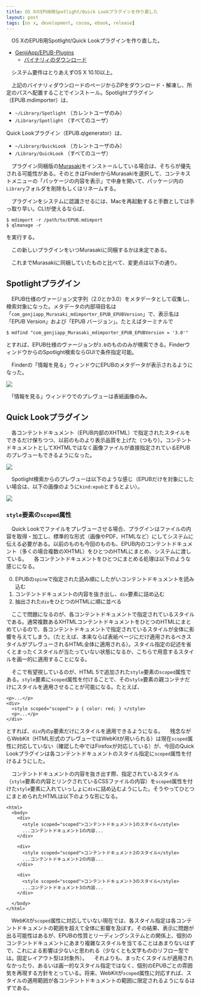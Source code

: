 ```yaml
---
title: OS XのEPUB用Spotlight/Quick Lookプラグインを作り直した
layout: post
tags: [os x, development, cocoa, ebook, release]
---
```


　OS XのEPUB用Spotlight/Quick Lookプラグインを作り直した。

- [GenjiApp/EPUB-Plugins](https://github.com/GenjiApp/EPUB-Plugins)
  - [バイナリィのダウンロード](https://github.com/GenjiApp/EPUB-Plugins/releases/tag/v1.0)

　システム要件はとりあえずOS X 10.10以上。

　上記のバイナリィダウンロードのページからZIPをダウンロード・解凍し、所定のパスへ配置することでインストール。Spotlightプラグイン（EPUB.mdimporter）は、

- `~/Library/Spotlight` （カレントユーザのみ）
- `/Library/Spotlight` （すべてのユーザ）

Quick Lookプラグイン（EPUB.qlgenerator）は、

- `~/Library/QuickLook` （カレントユーザのみ）
- `/Library/QuickLook` （すべてのユーザ）

　プラグイン同梱版の[Murasaki](/mac/murasaki/)をインストールしている場合は、そちらが優先される可能性がある。そのときはFinderからMurasakiを選択して、コンテキストメニューの「パッケージの内容を表示」で中身を開いて、パッケージ内の`Library`フォルダを削除もしくはリネームする。

　プラグインをシステムに認識させるには、Macを再起動すると手数としては手っ取り早い。CLIが使えるならば、

```
$ mdimport -r /path/to/EPUB.mdimport
$ qlmanage -r
```

を実行する。

　この新しいプラグインをいつMurasakiに同梱するかは未定である。

　これまでMurasakiに同梱していたものと比べて、変更点は以下の通り。

## Spotlightプラグイン

　EPUB仕様のヴァージョン文字列（2.0とか3.0）をメタデータとして収集し、検索対象になった。メタデータの内部項目名は「`com_genjiapp_Murasaki_mdimporter_EPUB_EPUBVersion`」で、表示名は「EPUB Version」および「EPUB バージョン」。たとえばターミナルで

```$ mdfind "com_genjiapp_Murasaki_mdimporter_EPUB_EPUBVersion = '3.0'"```

とすれば、EPUB仕様のヴァージョンが`3.0`のもののみが検索できる。FinderウィンドウからのSpotlight検索ならGUIで条件指定可能。

　Finderの「情報を見る」ウィンドウにEPUBのメタデータが表示されるようになった。

![](/blog/img/20150404/get-info.png)

　「情報を見る」ウィンドウでのプレヴューは表紙画像のみ。

## Quick Lookプラグイン

　各コンテントドキュメント（EPUB内部のXHTML）で指定されたスタイルをできるだけ保ちつつ、以前のものより表示品質を上げた（つもり）。コンテントドキュメントとしてXHTMLではなく画像ファイルが直接指定されているEPUBのプレヴューもできるようになった。

![](/blog/img/20150404/quick-look.png)

　Spotlight検索からのプレヴューは以下のような感じ（EPUBだけを対象にしたい場合は、以下の画像のように`kind:epub`とするとよい）。

![](/blog/img/20150404/spotlight.png)

### `style`要素の`scoped`属性

　Quick Lookでファイルをプレヴューさせる場合、プラグインはファイルの内容を取得・加工し、標準的な形式（画像やPDF、HTMLなど）にしてシステムに伝える必要がある。以前のものも今回のものも、EPUB内のコンテントドキュメント（多くの場合複数のXHTML）をひとつのHTMLにまとめ、システムに渡している。
　各コンテントドキュメントをひとつにまとめる処理は以下のような感じになる。

0. EPUBの`spine`で指定された読み順にしたがいコンテントドキュメントを読み込む
0. コンテントドキュメントの内容を抜き出し、`div`要素に詰め込む
0. 抽出された`div`をひとつのHTMLに順に並べる

　ここで問題になるのが、各コンテントドキュメントで指定されているスタイルである。通常複数あるXHTMLコンテントドキュメントをひとつのHTMLにまとめているので、各コンテントドキュメントで指定されているスタイルが全体に影響を与えてしまう。（たとえば、本来ならば表紙ページにだけ適用されるべきスタイルがプレヴューされるHTML全体に適用される）。スタイル指定の記述を省くとまったくスタイルが当たっていない状態になるか、こちらで用意するスタイルを画一的に適用することになる。

　そこで有望視しているのが、HTML 5で追加された`style`要素の`scoped`属性である。`style`要素に`scoped`属性を付けることで、その`style`要素の親コンテナだけにスタイルを適用させることが可能になる。たとえば、

```
<p>...</p>
<div>
  <style scoped="scoped"> p { color: red; } </style>
  <p>...</p>
</div>
```

とすれば、`div`内の`p`要素だけにスタイルを適用できるようになる。
　残念ながらWebKit（HTML形式のプレヴューではWebKitが用いられる）は現在`scoped`属性に対応していない（確認した中ではFirefoxが対応している）が、今回のQuick Lookプラグインは各コンテントドキュメントのスタイル指定に`scoped`属性を付けるようにした。

　コンテントドキュメントの内容を抜き出す際、指定されているスタイル（`style`要素の内容とリンクされているCSSファイルの内容）を`scoped`属性を付けた`style`要素に入れていっしょに`div`に詰め込むようにした。そうやってひとつにまとめられたHTMLは以下のような形になる。

```
<html>
  <body>
    <div>
      <style scoped="scoped">コンテントドキュメント1のスタイル</style>
      ...コンテントドキュメント1の内容...
    </div>

    <div>
      <style scoped="scoped">コンテントドキュメント2のスタイル</style>
      ...コンテントドキュメント2の内容...
    </div>

    <div>
      <style scoped="scoped">コンテントドキュメント3のスタイル</style>
      ...コンテントドキュメント3の内容...
    </div>
      
  </body>
</html>
```

　WebKitが`scoped`属性に対応していない現在では、各スタイル指定は各コンテントドキュメントの範囲を超えて全体に影響を及ぼす。その結果、表示に問題が出る可能性はあるが、EPUBの性質とリーディングシステムとの関係上、個別のコンテントドキュメントにあまり複雑なスタイルを当てることはあまりないはずで、これによる影響は少ないと思われる（少なくとも文字もののリフロー型では。固定レイアウト型は対象外）。
　それよりも、まったくスタイルが適用されなかったり、あるいは画一的なスタイル指定ではなく、個別のEPUBごとの雰囲気を再現する方針をとっている。将来、WebKitが`scoped`属性に対応すれば、スタイルの適用範囲が各コンテントドキュメントの範囲に限定されるようになるはずである。

